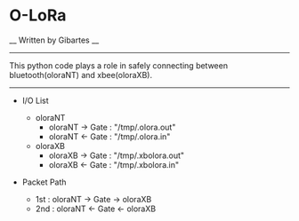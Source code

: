 # O-LoRa
__ Written by Gibartes __
*********************************************************************************************************
 This python code plays a role in safely connecting between bluetooth(oloraNT) and xbee(oloraXB).
*********************************************************************************************************
- I/O List
  - oloraNT
    - oloraNT -> Gate : "/tmp/.olora.out"
    - oloraNT <- Gate : "/tmp/.olora.in"
  - oloraXB
    - oloraXB -> Gate : "/tmp/.xbolora.out"
    - oloraXB <- Gate : "/tmp/.xbolora.in"

- Packet Path
  - 1st 	: oloraNT -> Gate -> oloraXB
  - 2nd 	: oloraNT <- Gate <- oloraXB